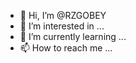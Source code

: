 - 👋 Hi, I’m @RZGOBEY
- 👀 I’m interested in ...
- 🌱 I’m currently learning ...
- 📫 How to reach me ...

<!---
RZGOBEY/RZGOBEY is a ✨ special ✨ repository because its `README.md` (this file) appears on your GitHub profile.
You can click the Preview link to take a look at your changes.
--->
